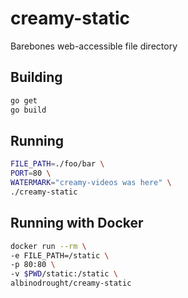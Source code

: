# creamy-static

Barebones web-accessible file directory

## Building

```sh
go get
go build
```

## Running

```sh
FILE_PATH=./foo/bar \
PORT=80 \
WATERMARK="creamy-videos was here" \
./creamy-static
```

## Running with Docker

```sh
docker run --rm \
-e FILE_PATH=/static \
-p 80:80 \
-v $PWD/static:/static \
albinodrought/creamy-static
```
